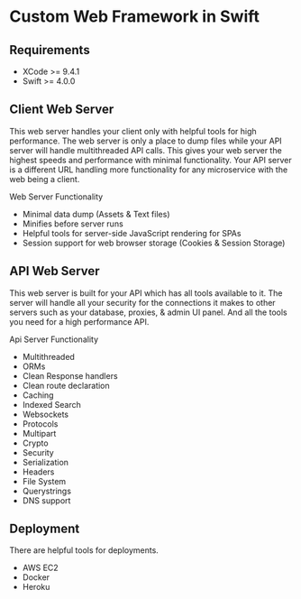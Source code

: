 # Custom Web Framework in Swift

## Requirements

- XCode >= 9.4.1
- Swift >= 4.0.0

## Client Web Server
This web server handles your client only with helpful tools for high performance.
The web server is only a place to dump files while your API server will handle multithreaded API calls.
This gives your web server the highest speeds and performance with minimal functionality.
Your API server is a different URL handling more functionality for any microservice with the web being a client.

Web Server Functionality
- Minimal data dump (Assets & Text files)
- Minifies before server runs
- Helpful tools for server-side JavaScript rendering for SPAs
- Session support for web browser storage (Cookies & Session Storage)

## API Web Server
This web server is built for your API which has all tools available to it.
The server will handle all your security for the connections it makes to other servers
such as your database, proxies, & admin UI panel. And all the tools you need for 
a high performance API.

Api Server Functionality
- Multithreaded
- ORMs
- Clean Response handlers
- Clean route declaration
- Caching
- Indexed Search
- Websockets
- Protocols
- Multipart
- Crypto
- Security
- Serialization
- Headers
- File System
- Querystrings
- DNS support

## Deployment
There are helpful tools for deployments.

- AWS EC2
- Docker
- Heroku

